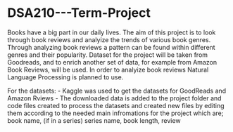 # DSA210---Term-Project
Books have a big part in our daily lives. The aim of this project is to look through book reviews and analyize the trends of various book genres. Through analyzing book reviews a pattern can be found within different genres and their popularity.
Dataset for the project will be taken from Goodreads, and to enrich another set of data, for example from Amazon Book Reviews, will be used. In order to analyize book reviews Natural Language Processing is planned to use. 

For the datasets:
    - Kaggle was used to get the datasets for GoodReads and Amazon Rviews
    - The downloaded data is added to the project folder and code files created to process the 
    datasets and created new files by editing them according to the needed main infromations for the project which are; book name, (if in a series) series name, book length, review
